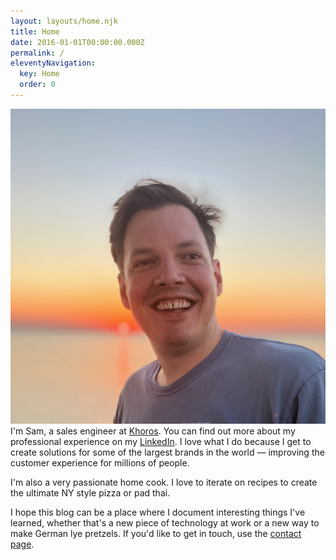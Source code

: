 ```yaml
---
layout: layouts/home.njk
title: Home
date: 2016-01-01T00:00:00.000Z
permalink: /
eleventyNavigation:
  key: Home
  order: 0
---
```

![picture of sam](/static/img/img_0839.jpeg#avatar)I'm Sam, a sales engineer at [Khoros](https://khoros.com/). You can find out more about my professional experience on my [LinkedIn](https://www.linkedin.com/in/samllarsen/). I love what I do because I get to create solutions for some of the largest brands in the world — improving the customer experience for millions of people.

I﻿'m also a very passionate home cook. I love to iterate on recipes to create the ultimate NY style pizza or pad thai.

I hope this blog can be a place where I document interesting things I've learned, whether that's a new piece of technology at work or a new way to make German lye pretzels. If you'd like to get in touch, use the [contact page](/contact).